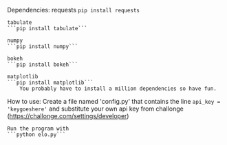 
Dependencies:
	requests
	```pip install requests```
	
	tabulate
	```pip install tabulate```

	numpy
	```pip install numpy```

	bokeh
	```pip install bokeh```

	matplotlib
	```pip install matplotlib```
		You probably have to install a million dependencies so have fun.


How to use:
	Create a file named 'config.py' that contains the line
	```api_key = 'keygoeshere'```
	and substitute your own api key from challonge (https://challonge.com/settings/developer)

	Run the program with
	```python elo.py```
